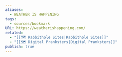 ```yaml
---
aliases:
  - WEATHER IS HAPPENING
tags:
  - sources/bookmark
URL: https://weatherishappening.com/
related:
  - "[[🗺️ Rabbithole Sites|Rabbithole Sites]]"
  - "[[🗺️ Digital Pranksters|Digital Pranksters]]"
publish: true
---
```


